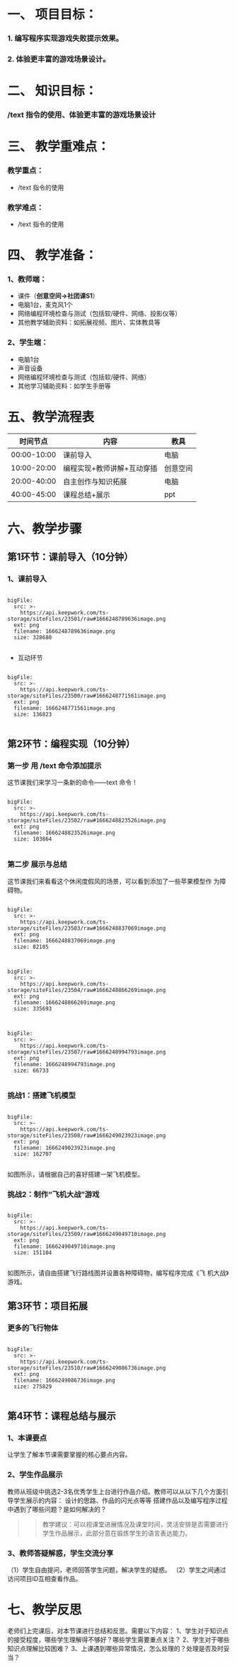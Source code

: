 


# 一、	项目目标：
### 1. 编写程序实现游戏失败提示效果。
### 2. 体验更丰富的游戏场景设计。


# 二、	知识目标：

### /text 指令的使用、体验更丰富的游戏场景设计



# 三、	教学重难点：

### 教学重点：
* /text 指令的使用

### 教学难点：

* /text 指令的使用


# 四、	教学准备：
### 1、教师端：
* 课件（**创意空间→社团课S1**）
* 电脑1台，麦克风1个
* 网络编程环境检查与测试（包括软/硬件、网络、投影仪等）
* 其他教学辅助资料：如拓展视频、图片、实体教具等

### 2、学生端：
* 电脑1台	
* 声音设备
* 网络编程环境检查与测试（包括软/硬件、网络）
* 其他学习辅助资料：如学生手册等



# 五、教学流程表

|  时间节点   | 内容  | 教具  |
|  --------  | --------  | --------  |
| 00:00-10:00  | 课前导入 | 电脑 |
| 10:00-20:00  | 编程实现+教师讲解+互动穿插 | 创意空间 |
| 20:00-40:00  | 自主创作与知识拓展 | 电脑 |
| 40:00-45:00  | 课程总结+展示 | ppt |



# 六、教学步骤

## 第1环节：课前导入（10分钟）

### 1、课前导入
 
 
 
 
```@BigFile

bigFile:
  src: >-
    https://api.keepwork.com/ts-storage/siteFiles/23501/raw#1666248789636image.png
  ext: png
  filename: 1666248789636image.png
  size: 328680
          
```

  
 * 互动环节
 
 
 
```@BigFile

bigFile:
  src: >-
    https://api.keepwork.com/ts-storage/siteFiles/23500/raw#1666248771561image.png
  ext: png
  filename: 1666248771561image.png
  size: 136823
          
```


## 第2环节：编程实现（10分钟）

### 第一步  用 /text 命令添加提示

这节课我们来学习一条新的命令——text 命令！ 
 
 
```@BigFile

bigFile:
  src: >-
    https://api.keepwork.com/ts-storage/siteFiles/23502/raw#1666248823526image.png
  ext: png
  filename: 1666248823526image.png
  size: 103864
          
```


### 第二步 展示与总结
  
这节课我们来看看这个休闲度假风的场景，可以看到添加了一些苹果模型作
为障碍物。 
 
```@BigFile

bigFile:
  src: >-
    https://api.keepwork.com/ts-storage/siteFiles/23503/raw#1666248837069image.png
  ext: png
  filename: 1666248837069image.png
  size: 82105
          
```


```@BigFile

bigFile:
  src: >-
    https://api.keepwork.com/ts-storage/siteFiles/23504/raw#1666248866269image.png
  ext: png
  filename: 1666248866269image.png
  size: 335693
          
```


```@BigFile

bigFile:
  src: >-
    https://api.keepwork.com/ts-storage/siteFiles/23507/raw#1666248994793image.png
  ext: png
  filename: 1666248994793image.png
  size: 66733
          
```



### 挑战1：搭建飞机模型
 
 
 
 
```@BigFile

bigFile:
  src: >-
    https://api.keepwork.com/ts-storage/siteFiles/23508/raw#1666249023923image.png
  ext: png
  filename: 1666249023923image.png
  size: 162707
          
```


 
如图所示，请根据自己的喜好搭建一架飞机模型。




### 挑战2：制作“飞机大战”游戏
 
 
 
```@BigFile

bigFile:
  src: >-
    https://api.keepwork.com/ts-storage/siteFiles/23509/raw#1666249049710image.png
  ext: png
  filename: 1666249049710image.png
  size: 151104
          
```


如图所示，请自由搭建飞行路线图并设置各种障碍物，编写程序完成《飞
机大战》游戏。




## 第3环节：项目拓展

### 更多的飞行物体

 
 
```@BigFile

bigFile:
  src: >-
    https://api.keepwork.com/ts-storage/siteFiles/23510/raw#1666249086736image.png
  ext: png
  filename: 1666249086736image.png
  size: 275829
          
```


## 第4环节：课程总结与展示

### 1、本课要点
   让学生了解本节课需要掌握的核心要点内容。

 

### 2、学生作品展示
教师从班级中挑选2-3名优秀学生上台进行作品介绍。教师可以从以下几个方面引导学生展示的内容：
设计的思路、作品的闪光点等等
搭建作品以及编写程序过程中遇到了哪些问题？是如何解决的？

>> 教学建议：可以视课堂进展情况及课堂时间，灵活安排是否需要进行学生作品展示，此部分意在锻炼学生的语言表达能力。

### 3、教师答疑解惑，学生交流分享
（1）学生自由提问，老师回答学生问题，解决学生的疑惑。
（2）学生之间通过访问项目ID互相查看作品。



# 七、教学反思
老师们上完课后，对本节课进行总结和反思。需要以下内容：
1、学生对于知识点的接受程度，哪些学生理解得不够好？哪些学生需要重点关注？
2、学生对于哪些知识点理解比较困难？
3、上课遇到哪些异常情况，怎么处理的？处理是否及时妥当？










